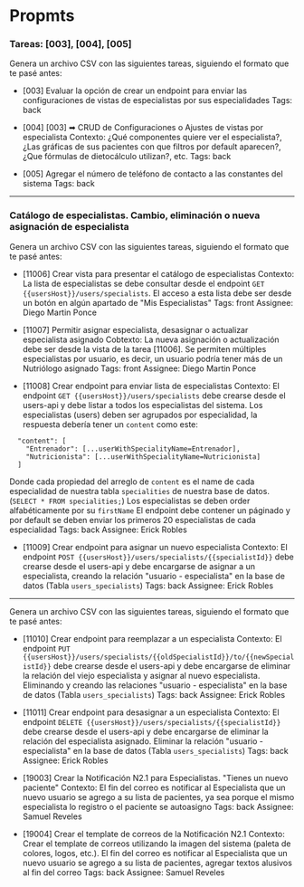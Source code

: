 # Propmts

### Tareas: [003], [004], [005] 

Genera un archivo CSV con las siguientes tareas, siguiendo el formato que te pasé antes:

- [003] Evaluar la opción de crear un endpoint para enviar las configuraciones de vistas de especialistas por sus especialidades
Tags: back

- [004] [003] ➡ CRUD de Configuraciones o Ajustes de vistas por especialista 
Contexto: ¿Qué componentes quiere ver el especialista?, ¿Las gráficas de sus pacientes con que filtros por default aparecen?, ¿Que fórmulas de dietocálculo utilizan?, etc.
Tags: back

- [005] Agregar el número de teléfono de contacto a las constantes del sistema
Tags: back

--- 

### Catálogo de especialistas. Cambio, eliminación o nueva asignación de especialista

Genera un archivo CSV con las siguientes tareas, siguiendo el formato que te pasé antes:

- [11006] Crear vista para presentar el catálogo de especialistas
Contexto: La lista de especialistas se debe consultar desde el endpoint ```GET {{usersHost}}/users/specialists```. 
El acceso a esta lista debe ser desde un botón en algún apartado de "Mis Especialistas"
Tags: front
Assignee: Diego Martin Ponce

- [11007] Permitir asignar especialista, desasignar o actualizar especialista asignado
Cobtexto: La nueva asignación o actualización debe ser desde la vista de la tarea [11006]. Se permiten múltiples especialistas por usuario, es decir, un usuario podría tener más de un Nutriólogo asignado
Tags: front
Assignee: Diego Martin Ponce

- [11008] Crear endpoint para enviar lista de especialistas
Contexto: El endpoint ```GET {{usersHost}}/users/specialists``` debe crearse desde el users-api y debe listar a todos los especialistas del sistema.
Los especialistas (users) deben ser agrupados por especialidad, la respuesta debería tener un ```content``` como este: 
```
  "content": [
    "Entrenador": [...userWithSpecialityName=Entrenador],
    "Nutricionista": [...userWithSpecialityName=Nutricionista]
  ]
``` 
Donde cada propiedad del arreglo de ```content``` es el name de cada especialidad de nuestra tabla ```specialities``` de nuestra base de datos. (```SELECT * FROM specialities;```)
Los especialistas se deben order alfabéticamente por su ```firstName```
El endpoint debe contener un páginado y por default se deben enviar los primeros 20 especialistas de cada especialidad
Tags: back
Assignee: Erick Robles

- [11009] Crear endpoint para asignar un nuevo especialista
Contexto: El endpoint ```POST {{usersHost}}/users/specialists/{{specialistId}}``` debe crearse desde el users-api y debe encargarse de asignar a un especialista, creando la relación "usuario - especialista" en la base de datos (Tabla ```users_specialists```)
Tags: back
Assignee: Erick Robles

--- 

Genera un archivo CSV con las siguientes tareas, siguiendo el formato que te pasé antes:

- [11010] Crear endpoint para reemplazar a un especialista
Contexto: El endpoint ```PUT {{usersHost}}/users/specialists/{{oldSpecialistId}}/to/{{newSpecialistId}}``` debe crearse desde el users-api y debe encargarse de eliminar la relación del viejo especialista y asignar al nuevo especialista.
Eliminando y creando las relaciones "usuario - especialista" en la base de datos (Tabla ```users_specialists```)
Tags: back
Assignee: Erick Robles

- [11011] Crear endpoint para desasignar a un especialista
Contexto: El endpoint ```DELETE {{usersHost}}/users/specialists/{{specialistId}}``` debe crearse desde el users-api y debe encargarse de eliminar la relación del especialista asignado.
Eliminar la relación "usuario - especialista" en la base de datos (Tabla ```users_specialists```)
Tags: back
Assignee: Erick Robles

- [19003] Crear la Notificación N2.1 para Especialistas. "Tienes un nuevo paciente"
Contexto: El fin del correo es notificar al Especialista que un nuevo usuario se agrego a su lista de pacientes, ya sea porque el mismo especialista lo registro o el paciente se autoasigno
Tags: back
Assignee: Samuel Reveles

- [19004] Crear el template de correos de la Notificación N2.1
Contexto: Crear el template de correos utilizando la imagen del sistema (paleta de colores, logos, etc.). El fin del correo es notificar al Especialista que un nuevo usuario se agrego a su lista de pacientes, agregar textos alusivos al fin del correo
Tags: back
Assignee: Samuel Reveles

